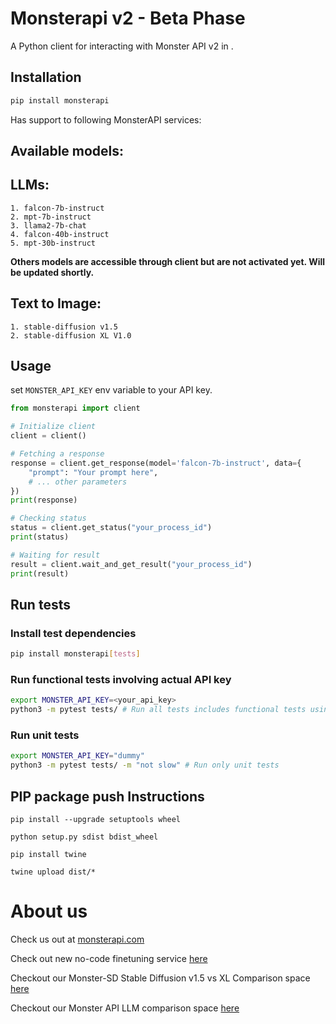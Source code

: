 # Monsterapi v2 - **Beta Phase**

A Python client for interacting with Monster API v2 in . 

## Installation

```bash
pip install monsterapi
```
Has support to following MonsterAPI services:

Available models:
-----------------

LLMs:
-----
    1. falcon-7b-instruct
    2. mpt-7b-instruct
    3. llama2-7b-chat
    4. falcon-40b-instruct
    5. mpt-30b-instruct

**Others models are accessible through client but are not activated yet. Will be updated shortly.**

Text to Image:
-------------
    1. stable-diffusion v1.5
    2. stable-diffusion XL V1.0

## Usage

set `MONSTER_API_KEY` env variable to your API key.

```python
from monsterapi import client

# Initialize client
client = client()

# Fetching a response
response = client.get_response(model='falcon-7b-instruct', data={
    "prompt": "Your prompt here",
    # ... other parameters
})
print(response)

# Checking status
status = client.get_status("your_process_id")
print(status)

# Waiting for result
result = client.wait_and_get_result("your_process_id")
print(result)

```

## Run tests

### Install test dependencies
```bash
pip install monsterapi[tests]
```
### Run functional tests involving actual API key
```bash
export MONSTER_API_KEY=<your_api_key>
python3 -m pytest tests/ # Run all tests includes functional tests using actual API key
```
### Run unit tests
```bash
export MONSTER_API_KEY="dummy"
python3 -m pytest tests/ -m "not slow" # Run only unit tests
```

## PIP package push Instructions
```
pip install --upgrade setuptools wheel

python setup.py sdist bdist_wheel

pip install twine

twine upload dist/*
```

# About us


Check us out at [monsterapi.com](https://monsterapi.com)

Check out new no-code finetuning service [here](https://docs.monsterapi.ai/fine-tune-a-large-language-model-llm/launch-a-fine-tuning-job)

Checkout our Monster-SD Stable Diffusion v1.5 vs XL Comparison space [here](https://huggingface.co/spaces/qblocks/Monster-SD)

Checkout our Monster API LLM comparison space [here](https://huggingface.co/spaces/qblocks/Monster-LLMs)

